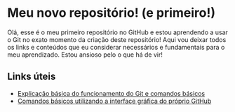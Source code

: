 
# Meu novo repositório! (e primeiro!)

Olá, esse é o meu primeiro repositório no GitHub e estou aprendendo a usar o Git no exato momento da criação deste repositório! Aqui vou deixar todos os links e conteúdos que eu considerar necessários e fundamentais para o meu aprendizado. Estou ansioso pelo o que há de vir!


## Links úteis

 - [Explicação básica do funcionamento do Git e comandos básicos](https://github.com/MateusMaciel340/desafio-repositorio-dio)
 - [Comandos básicos utilizando a interface gráfica do próprio GitHub](https://www.hostinger.com.br/tutoriais/o-que-github#Por_Que_o_GitHub_e_Tao_Popular)
